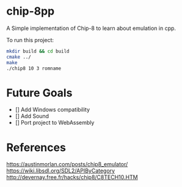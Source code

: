 # chip-8pp

A Simple implementation of Chip-8 to learn about emulation in cpp.

To run this project:
```Bash
mkdir build && cd build
cmake ../
make
./chip8 10 3 romname
```

# Future Goals

- [] Add Windows compatibility 
- [] Add Sound
- [] Port project to WebAssembly

# References 
https://austinmorlan.com/posts/chip8_emulator/
https://wiki.libsdl.org/SDL2/APIByCategory
http://devernay.free.fr/hacks/chip8/C8TECH10.HTM